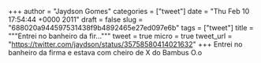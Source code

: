 
+++
author = "Jaydson Gomes"
categories = ["tweet"]
date = "Thu Feb 10 17:54:44 +0000 2011"
draft = false
slug = "688020a944597531438f9b4892465e27ed097e6b"
tags = ["tweet"]
title = """Entrei no banheiro da fir..."""
tweet = true
micro = true
tweet_url = "https://twitter.com/jaydson/status/35758580414021632"
+++
Entrei no banheiro da firma e estava com cheiro de X do Bambus O.o
